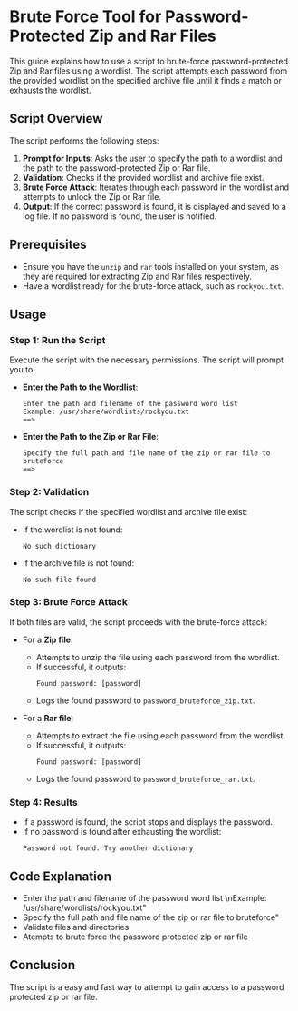 # Brute Force Tool for Password-Protected Zip and Rar Files

This guide explains how to use a script to brute-force password-protected Zip and Rar files using a wordlist. The script attempts each password from the provided wordlist on the specified archive file until it finds a match or exhausts the wordlist.

## Script Overview

The script performs the following steps:

1. **Prompt for Inputs**: Asks the user to specify the path to a wordlist and the path to the password-protected Zip or Rar file.
2. **Validation**: Checks if the provided wordlist and archive file exist.
3. **Brute Force Attack**: Iterates through each password in the wordlist and attempts to unlock the Zip or Rar file.
4. **Output**: If the correct password is found, it is displayed and saved to a log file. If no password is found, the user is notified.

## Prerequisites

- Ensure you have the `unzip` and `rar` tools installed on your system, as they are required for extracting Zip and Rar files respectively.
- Have a wordlist ready for the brute-force attack, such as `rockyou.txt`.

## Usage

### Step 1: Run the Script

Execute the script with the necessary permissions. The script will prompt you to:

- **Enter the Path to the Wordlist**: 
    ```
    Enter the path and filename of the password word list 
    Example: /usr/share/wordlists/rockyou.txt
    ==> 
    ```

- **Enter the Path to the Zip or Rar File**: 
    ```
    Specify the full path and file name of the zip or rar file to bruteforce
    ==> 
    ```

### Step 2: Validation

The script checks if the specified wordlist and archive file exist:

- If the wordlist is not found:
    ```
    No such dictionary
    ```
- If the archive file is not found:
    ```
    No such file found
    ```

### Step 3: Brute Force Attack

If both files are valid, the script proceeds with the brute-force attack:

- For a **Zip file**:
  - Attempts to unzip the file using each password from the wordlist.
  - If successful, it outputs:
    ```
    Found password: [password]
    ```
  - Logs the found password to `password_bruteforce_zip.txt`.

- For a **Rar file**:
  - Attempts to extract the file using each password from the wordlist.
  - If successful, it outputs:
    ```
    Found password: [password]
    ```
  - Logs the found password to `password_bruteforce_rar.txt`.

### Step 4: Results

- If a password is found, the script stops and displays the password.
- If no password is found after exhausting the wordlist:
    ```
    Password not found. Try another dictionary
    ```

## Code Explanation

- Enter the path and filename of the password word list \nExample: /usr/share/wordlists/rockyou.txt"
- Specify the full path and file name of the zip or rar file to bruteforce"
- Validate files and directories
- Atempts to brute force the password protected zip or rar file

## Conclusion

The script is a easy and fast way to attempt to gain access to a password protected zip or rar file.

